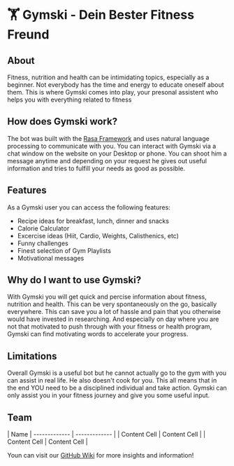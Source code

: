 # 🏋️ Gymski - Dein Bester Fitness Freund

## About
Fitness, nutrition and health can be intimidating topics, especially as a beginner. Not everybody has the time and energy to educate oneself about them. This is where Gymski comes into play, your presonal assistent who helps you with everything related to fitness

## How does Gymski work?
The bot was built with the [Rasa Framework](https://rasa.com/) and uses natural language processing to communicate with you. 
You can interact with Gymski via a chat window on the website on your Desktop or phone. You can shoot him a message anytime and depending on your request he gives out useful information and tries to fulfill your needs as good as possible.

## Features
As a Gymski user you can access the following features:
- Recipe ideas for breakfast, lunch, dinner and snacks
- Calorie Calculator
- Excercise ideas (Hiit, Cardio, Weights, Calisthenics, etc)
- Funny challenges
- Finest selection of Gym Playlists
- Motivational messages

## Why do I want to use Gymski?
With Gymski you will get quick and percise information about fitness, nutrition and health. This can be very spontaneously on the go, basically everywhere. This can save you a lot of hassle and pain that you otherwise would have invested in researching. 
And especially on day where you are not that motivated to push through with your fitness or health program, Gymski can find motivating words to accelerate your progress. 

## Limitations
Overall Gymski is a useful bot but he cannot actually go to the gym with you can assist in real life. He also doesn't cook for you. This all means that in the end YOU need to be a disciplined individual and take action. Gymski can only assist you in your fitness journey and give you some useful input. 

## Team 
| Name
| ------------- | ------------- |
| Content Cell  | Content Cell  |
| Content Cell  | Content Cell  |

Youn can visit our [GitHub Wiki](https://github.com/ID-Start-Winter22/Team7-Gymski/wiki) for more insights and information!

